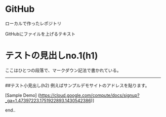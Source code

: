 # GitHub
ローカルで作ったレポジトリ

GitHubにファイルを上げるテキスト

# テストの見出しno.1(h1)
ここはひとつの段落で、マークダウン記法で書かれている。

***

##テスト小見出し(h2)
例えばサンプルデモサイトのアドレスを貼ります。

[Sample Demo] (https://cloud.google.com/compute/docs/signup?_ga=1.47397223.1751922893.1430542386)]

end..
